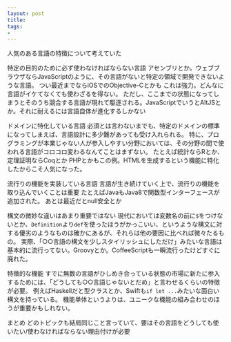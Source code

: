 ```yaml
---
layout: post
title: 
tags:
- 
---
```


人気のある言語の特徴について考えていた

特定の目的のために必ず使わなければならない言語
アセンブリとか。ウェブブラウザならJavaScriptのように、その言語がないと特定の領域で開発できないような言語。
つい最近までならiOSでのObjective-Cとかも
これは強力。どんなに言語がイケてなくても使わざるを得ない。
ただし、ここまでの状態になってしまうとそのうち競合する言語が現れて駆逐される。JavaScriptでいうとAltJSとか。それに耐えるには言語自体が進化するしかない

ドメインに特化している言語
必須とは言わないまでも、特定のドメインの標準になってしまえば、言語設計に多少難があっても受け入れられる。
特に、プログラミングが本業じゃない人が参入しやすい分野においては、その分野の間で使われる言語がコロコロ変わるなんてことはまずない。
たとえば統計ならRとか、定理証明ならCoqとか
PHPとかもこの例。HTMLを生成するという機能に特化したからこそ人気になった。

流行りの機能を実装している言語
言語が生き続けていく上で、流行りの機能を取り込んでいくことは重要
たとえばJavaもJava8で関数型インターフェースが追加された。
あとは最近だとnull安全とか

構文の微妙な違いはあまり重要ではない
現代においては変数名の前に`$`をつけないとか、`Definition`より`def`を使ったほうがかっこいい、というような構文に対する優劣のようなものは確かにあるが、それらは他の要因に比べれば微々たるもの。
実際、「○○言語の構文を少しスタイリッシュにしただけ」みたいな言語は基本的に流行ってない。Groovyとか。CoffeeScriptも一瞬流行ったけどすぐに廃れた。

特徴的な機能
すでに無数の言語がひしめき合っている状態の市場に新たに参入するためには、「どうしても○○言語じゃないとだめ」と言わせるくらいの特徴が必要。
例えばHaskellだと型クラスとか、Swiftも`if let ...`みたいな面白い構文を持っている。
機能単体というよりは、ユニークな機能の組み合わせのほうが重要かもしれない。

まとめ
どのトピックも結局同じこと言っていて、要はその言語をどうしても使いたい/使わなければならない理由付けが必要
